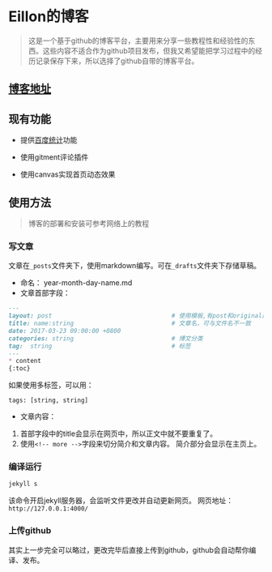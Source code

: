 






# Eillon的博客
> 这是一个基于github的博客平台，主要用来分享一些教程性和经验性的东西。这些内容不适合作为github项目发布，但我又希望能把学习过程中的经历记录保存下来，所以选择了github自带的博客平台。

## [博客地址](https://eillon.github.io)

## 现有功能

* 提供[百度统计](https://tongji.baidu.com/web/welcome/login)功能

* 使用gitment评论插件

* 使用canvas实现首页动态效果

## 使用方法
> 博客的部署和安装可参考网络上的教程

### 写文章
文章在`_posts`文件夹下，使用markdown编写。可在`_drafts`文件夹下存储草稿。
* 命名： year-month-day-name.md
* 文章首部字段：
```markdown
---
layout: post                                 # 使用模板,有post和original两种格式
title: name:string                           # 文章名，可与文件名不一致
date: 2017-03-23 09:00:00 +0800
categories: string                           # 博文分类
tag:  string                                 # 标签
---
* content
{:toc}
```
如果使用多标签，可以用：
```
tags: [string, string]
```

* 文章内容： 
1. 首部字段中的title会显示在网页中，所以正文中就不要重复了。
2. 使用`<!-- more -->`字段来切分简介和文章内容。 简介部分会显示在主页上。

### 编译运行
```bash
jekyll s
```
该命令开启jekyll服务器，会监听文件更改并自动更新网页。
网页地址：`http://127.0.0.1:4000/`


### 上传github
其实上一步完全可以略过，更改完毕后直接上传到github，github会自动帮你编译、发布。